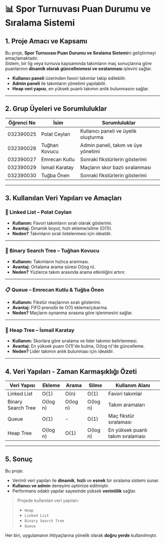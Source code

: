 
# 📊 Spor Turnuvası Puan Durumu ve Sıralama Sistemi

## 1. Proje Amacı ve Kapsamı
Bu proje, **Spor Turnuvası Puan Durumu ve Sıralama Sistemi**ni geliştirmeyi amaçlamaktadır.  
Sistem, bir lig veya turnuva kapsamında takımların maç sonuçlarına göre puanlarının **dinamik olarak güncellenmesi ve sıralanması** işlevini sağlar.

- **Kullanıcı paneli** üzerinden favori takımlar takip edilebilir.  
- **Admin paneli** ile takımların yönetimi yapılabilir.
- **Heap veri yapısı**, en yüksek puanlı takımın anlık bulunmasını sağlar.

---

## 2. Grup Üyeleri ve Sorumluluklar

| Öğrenci No | İsim           | Sorumluluklar                                 |
|------------|----------------|-----------------------------------------------|
| 032390025  | Polat Ceylan   | Kullanıcı paneli ve üyelik oluşturma          |
| 032390026  | Tuğhan Kovucu  | Admin paneli, takım ve üye yönetimi           |
| 032390027  | Emrecan Kutlu  | Sonraki fikstürlerin gösterimi                |
| 032390029  | İsmail Karatay | Maçların skor bazlı sıralanması               |
| 032390030  | Tuğba Önen     | Sonraki fikstürlerin gösterimi                |

---

## 3. Kullanılan Veri Yapıları ve Amaçları

### 🔗 Linked List – Polat Ceylan
- **Kullanım:** Favori takımların sıralı olarak gösterimi.
- **Avantaj:** Dinamik boyut, hızlı ekleme/silme (O(1)).
- **Neden?** Takımların sıralı listelenmesi için idealdir.

---

### 🌲 Binary Search Tree – Tuğhan Kovucu
- **Kullanım:** Takımların hızlıca aranması.
- **Avantaj:** Ortalama arama süresi O(log n).
- **Neden?** Yüzlerce takım arasında arama etkinliğini artırır.

---

### 📋 Queue – Emrecan Kutlu & Tuğba Önen
- **Kullanım:** Fikstür maçlarının sıralı gösterimi.
- **Avantaj:** FIFO prensibi ile O(1) ekleme/çıkarma.
- **Neden?** Maçların oynanma sırasına göre işlenmesini sağlar.

---

### 🔺 Heap Tree – İsmail Karatay
- **Kullanım:** Skorlara göre sıralama ve lider takımın belirlenmesi.
- **Avantaj:** En yüksek puanı O(1)'de bulma, O(log n)'de güncelleme.
- **Neden?** Lider takımın anlık bulunması için idealdir.

---

## 4. Veri Yapıları - Zaman Karmaşıklığı Özeti

| Veri Yapısı     | Ekleme     | Arama      | Silme      | Kullanım Alanı                          |
|------------------|------------|------------|------------|-----------------------------------------|
| Linked List      | O(1)       | O(n)       | O(1)       | Favori takımlar                         |
| Binary Search Tree | O(log n) | O(log n)   | O(log n)   | Takım aramaları                         |
| Queue            | O(1)       | -          | O(1)       | Maç fikstür sıralaması                  |
| Heap Tree        | O(log n)   | O(1)       | O(log n)   | En yüksek puanlı takım sıralaması       |

---

## 5. Sonuç

Bu proje:
- Verimli veri yapıları ile **dinamik**, **hızlı** ve **esnek** bir sıralama sistemi sunar.
- **Kullanıcı ve admin** deneyimi optimize edilmiştir.
- Performans odaklı yapılar sayesinde yüksek **verimlilik** sağlar.

> Projede kullanılan veri yapıları:
> - `Heap`
> - `Linked List`
> - `Binary Search Tree`
> - `Queue`

Her biri, uygulamanın ihtiyaçlarına yönelik olarak **doğru yerde** kullanılmıştır.
